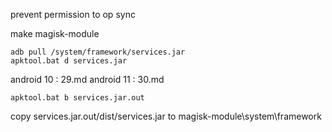 prevent permission to op sync

make magisk-module

```
adb pull /system/framework/services.jar
apktool.bat d services.jar
```

android 10 : 29.md
android 11 : 30.md

```
apktool.bat b services.jar.out
```

copy services.jar.out/dist/services.jar to magisk-module\system\framework